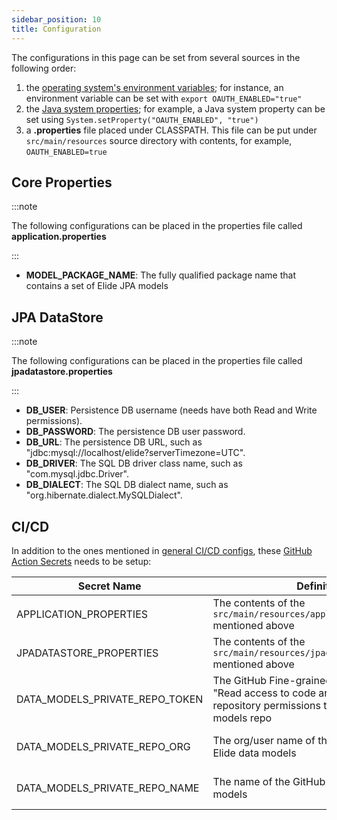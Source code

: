```yaml
---
sidebar_position: 10
title: Configuration
---
```


[//]: # (Copyright Jiaqi Liu)

[//]: # (Licensed under the Apache License, Version 2.0 &#40;the "License"&#41;;)
[//]: # (you may not use this file except in compliance with the License.)
[//]: # (You may obtain a copy of the License at)

[//]: # (    http://www.apache.org/licenses/LICENSE-2.0)

[//]: # (Unless required by applicable law or agreed to in writing, software)
[//]: # (distributed under the License is distributed on an "AS IS" BASIS,)
[//]: # (WITHOUT WARRANTIES OR CONDITIONS OF ANY KIND, either express or implied.)
[//]: # (See the License for the specific language governing permissions and)
[//]: # (limitations under the License.)

The configurations in this page can be set from several sources in the following order:

1. the [operating system's environment variables]; for instance, an environment variable can be set with
   `export OAUTH_ENABLED="true"`
2. the [Java system properties]; for example, a Java system property can be set using
   `System.setProperty("OAUTH_ENABLED", "true")`
3. a **.properties** file placed under CLASSPATH. This file can be put under `src/main/resources` source directory with
   contents, for example, `OAUTH_ENABLED=true`

Core Properties
---------------

:::note

The following configurations can be placed in the properties file called **application.properties**

:::

- **MODEL_PACKAGE_NAME**: The fully qualified package name that contains a set of Elide JPA models

JPA DataStore
-------------

:::note

The following configurations can be placed in the properties file called **jpadatastore.properties**

:::

- **DB_USER**: Persistence DB username (needs have both Read and Write permissions).
- **DB_PASSWORD**: The persistence DB user password.
- **DB_URL**: The persistence DB URL, such as "jdbc:mysql://localhost/elide?serverTimezone=UTC".
- **DB_DRIVER**: The SQL DB driver class name, such as "com.mysql.jdbc.Driver".
- **DB_DIALECT**: The SQL DB dialect name, such as "org.hibernate.dialect.MySQLDialect".

CI/CD
-----

In addition to the ones mentioned in [general CI/CD configs](../configuration#cicd), these
[GitHub Action Secrets][GitHub Action - How to set up] needs to be setup:

| Secret Name                    | Definition                                                                                                                          | How to Get                                                                                                                                                                                                         |
|--------------------------------|-------------------------------------------------------------------------------------------------------------------------------------|--------------------------------------------------------------------------------------------------------------------------------------------------------------------------------------------------------------------|
| APPLICATION_PROPERTIES         | The contents of the `src/main/resources/application.properties` mentioned above                                                     | See [Core Properties](#core-properties) section above                                                                                                                                                              |
| JPADATASTORE_PROPERTIES        | The contents of the `src/main/resources/jpadatastore.properties` mentioned above                                                    | See [JPA DataStore](#jpa-datastore) section above                                                                                                                                                                  |
| DATA_MODELS_PRIVATE_REPO_TOKEN | The GitHub Fine-grained token with at least "Read access to code and metadata" repository permissions to the Elide data models repo | [Creating a fine-grained personal access token](https://docs.github.com/en/authentication/keeping-your-account-and-data-secure/managing-your-personal-access-tokens#creating-a-fine-grained-personal-access-token) |
| DATA_MODELS_PRIVATE_REPO_ORG   | The org/user name of the GitHub repo for Elide data models                                                                          | For [this example](https://github.com/QubitPi/jersey-webservice-template-jpa-data-models), DATA_MODELS_PRIVATE_REPO_ORG is "QubitPi"                                                                               |
| DATA_MODELS_PRIVATE_REPO_NAME  | The name of the GitHub repo for Elide data models                                                                                   | For [this example](https://github.com/QubitPi/jersey-webservice-template-jpa-data-models), DATA_MODELS_PRIVATE_REPO_NAME is "jersey-webservice-template"                                                           |

[GitHub Action - How to set up]: https://docs.github.com/en/actions/security-guides/encrypted-secrets

[Java system properties]: https://docs.oracle.com/javase/tutorial/essential/environment/sysprop.html

[operating system's environment variables]: https://docs.oracle.com/javase/tutorial/essential/environment/env.html
